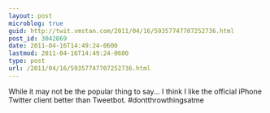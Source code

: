 ```yaml
---
layout: post
microblog: true
guid: http://twit.vmstan.com/2011/04/16/59357747707252736.html
post_id: 3042869
date: 2011-04-16T14:49:24-0600
lastmod: 2011-04-16T14:49:24-0600
type: post
url: /2011/04/16/59357747707252736.html
---
```

While it may not be the popular thing to say... I think I like the official iPhone Twitter client better than Tweetbot. #dontthrowthingsatme
